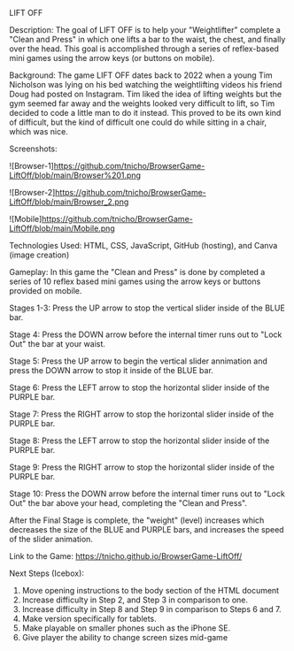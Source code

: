 LIFT OFF

Description:  The goal of LIFT OFF is to help your "Weightlifter" complete a "Clean and Press" in which one lifts a bar to the waist,
	the chest, and finally over the head. This goal is accomplished through a series of reflex-based mini games using the arrow keys (or buttons on mobile).

Background:	The game LIFT OFF dates back to 2022 when a young Tim Nicholson was lying on his bed watching the weightlifting videos his friend Doug had posted on 		     Instagram. Tim liked the idea of lifting weights but the gym seemed far away and the weights looked very difficult to lift, so Tim decided to code a 		  little man to do it instead. This proved to be its own kind of difficult, but the kind of difficult one could do while sitting in a chair, which was 		nice.

Screenshots:


![Browser-1]https://github.com/tnicho/BrowserGame-LiftOff/blob/main/Browser%201.png

![Browser-2]https://github.com/tnicho/BrowserGame-LiftOff/blob/main/Browser_2.png

![Mobile]https://github.com/tnicho/BrowserGame-LiftOff/blob/main/Mobile.png


Technologies Used: HTML, CSS, JavaScript, GitHub (hosting), and Canva (image creation)


Gameplay:
	In this game the "Clean and Press" is done by completed a series of 10 reflex based mini games using the arrow keys or
	buttons provided on mobile.

Stages 1-3: 	Press the UP arrow to stop the vertical slider inside of the BLUE bar.

Stage 4:	Press the DOWN arrow before the internal timer runs out to "Lock Out" the bar at your waist.

Stage 5: 	Press the UP arrow to begin the vertical slider annimation and press the DOWN arrow to stop it inside of the 
		BLUE bar.

Stage 6:	Press the LEFT arrow to stop the horizontal slider inside of the PURPLE bar.

Stage 7:	Press the RIGHT arrow to stop the horizontal slider inside of the PURPLE bar.

Stage 8:	Press the LEFT arrow to stop the horizontal slider inside of the PURPLE bar.

Stage 9:	Press the RIGHT arrow to stop the horizontal slider inside of the PURPLE bar.

Stage 10:	Press the DOWN arrow before the internal timer runs out to "Lock Out" the bar above your head, completing
		the "Clean and Press".

After the Final Stage is complete, the "weight" (level) increases which decreases the size of the BLUE and PURPLE bars, and
increases the speed of the slider animation.

Link to the Game: https://tnicho.github.io/BrowserGame-LiftOff/

Next Steps (Icebox):

1.	Move opening instructions to the body section of the HTML document
2.	Increase difficulty in Step 2, and Step 3 in comparison to one.
3.	Increase difficulty in Step 8 and Step 9 in comparison to Steps 6 and 7.
4.	Make version specifically for tablets.
5.	Make playable on smaller phones such as the iPhone SE.
6.	Give player the ability to change screen sizes mid-game
